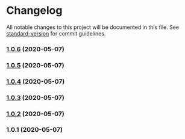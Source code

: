 # Changelog

All notable changes to this project will be documented in this file. See [standard-version](https://github.com/conventional-changelog/standard-version) for commit guidelines.

### [1.0.6](https://github.com/bisho1995/object-union/compare/v1.0.5...v1.0.6) (2020-05-07)

### [1.0.5](https://github.com/bisho1995/object-union/compare/v1.0.4...v1.0.5) (2020-05-07)

### [1.0.4](https://github.com/bisho1995/object-union/compare/v1.0.3...v1.0.4) (2020-05-07)

### [1.0.3](https://github.com/bisho1995/object-union/compare/v1.0.2...v1.0.3) (2020-05-07)

### [1.0.2](https://github.com/bisho1995/object-union/compare/v1.0.1...v1.0.2) (2020-05-07)

### 1.0.1 (2020-05-07)
